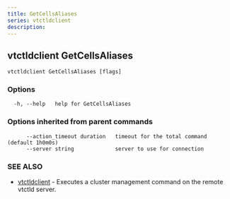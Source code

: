 ```yaml
---
title: GetCellsAliases
series: vtctldclient
description:
---
```

## vtctldclient GetCellsAliases



```
vtctldclient GetCellsAliases [flags]
```

### Options

```
  -h, --help   help for GetCellsAliases
```

### Options inherited from parent commands

```
      --action_timeout duration   timeout for the total command (default 1h0m0s)
      --server string             server to use for connection
```

### SEE ALSO

* [vtctldclient](../)	 - Executes a cluster management command on the remote vtctld server.

